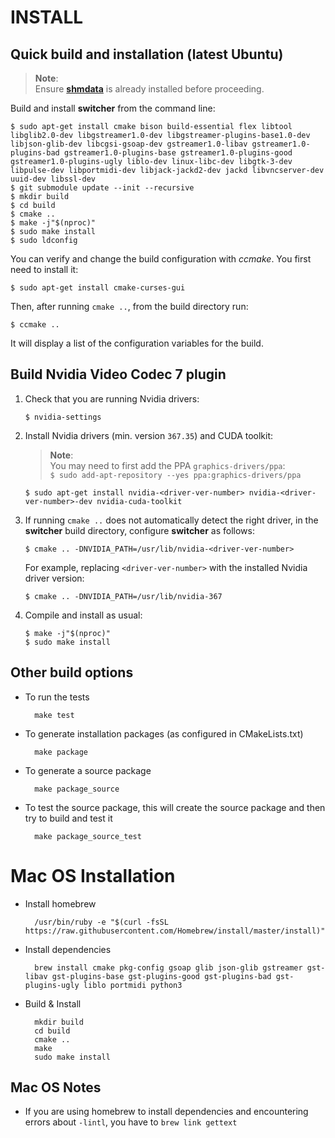INSTALL   
=======

## Quick build and installation (latest Ubuntu)

> **Note**:  
> Ensure **[shmdata](https://github.com/sat-metalab/shmdata)** is already installed before proceeding.

Build and install **switcher** from the command line:

```
$ sudo apt-get install cmake bison build-essential flex libtool libglib2.0-dev libgstreamer1.0-dev libgstreamer-plugins-base1.0-dev libjson-glib-dev libcgsi-gsoap-dev gstreamer1.0-libav gstreamer1.0-plugins-bad gstreamer1.0-plugins-base gstreamer1.0-plugins-good gstreamer1.0-plugins-ugly liblo-dev linux-libc-dev libgtk-3-dev libpulse-dev libportmidi-dev libjack-jackd2-dev jackd libvncserver-dev uuid-dev libssl-dev
$ git submodule update --init --recursive
$ mkdir build
$ cd build
$ cmake ..
$ make -j"$(nproc)"
$ sudo make install
$ sudo ldconfig
```

You can verify and change the build configuration with *ccmake*. You first need to install it:

    $ sudo apt-get install cmake-curses-gui
    
Then, after running `cmake ..`, from the build directory run:

    $ ccmake ..
    
It will display a list of the configuration variables for the build.

## Build Nvidia Video Codec 7 plugin

1. Check that you are running Nvidia drivers:

    ```
    $ nvidia-settings
    ```

2. Install Nvidia drivers (min. version `367.35`) and CUDA toolkit:

    > **Note**:  
    > You may need to first add the PPA `graphics-drivers/ppa`:  
    > `$ sudo add-apt-repository --yes ppa:graphics-drivers/ppa`

    ```
    $ sudo apt-get install nvidia-<driver-ver-number> nvidia-<driver-ver-number>-dev nvidia-cuda-toolkit
    ```

3. If running `cmake ..` does not automatically detect the right driver, in the **switcher** build directory, configure **switcher** as follows:

    ```
    $ cmake .. -DNVIDIA_PATH=/usr/lib/nvidia-<driver-ver-number>
    ```

    For example, replacing `<driver-ver-number>` with the installed Nvidia driver version:

    ```
    $ cmake .. -DNVIDIA_PATH=/usr/lib/nvidia-367
    ```

4. Compile and install as usual:

    ```
    $ make -j"$(nproc)"
    $ sudo make install
    ```

## Other build options

* To run the tests

        make test
    
* To generate installation packages (as configured in CMakeLists.txt)

        make package
        
* To generate a source package

        make package_source
        
* To test the source package, this will create the source package and then try to build and test it

        make package_source_test
        

# Mac OS Installation
* Install homebrew

        /usr/bin/ruby -e "$(curl -fsSL https://raw.githubusercontent.com/Homebrew/install/master/install)"

* Install dependencies

        brew install cmake pkg-config gsoap glib json-glib gstreamer gst-libav gst-plugins-base gst-plugins-good gst-plugins-bad gst-plugins-ugly liblo portmidi python3

* Build & Install

        mkdir build
        cd build
        cmake ..
        make
        sudo make install


## Mac OS Notes
* If you are using homebrew to install dependencies and encountering errors about ```-lintl```, you have to ```brew link gettext```
